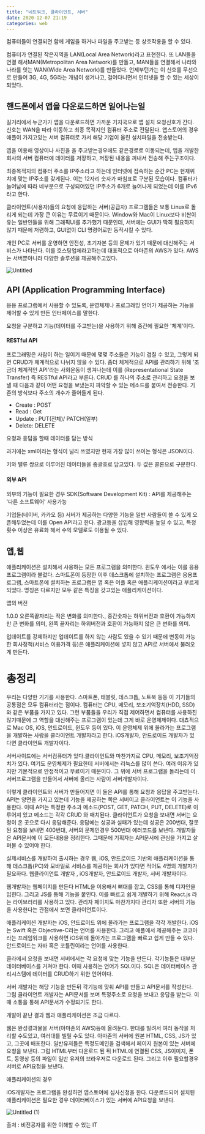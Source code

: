```yaml
---
title: "네트워크, 클라이언트, 서버"
date: 2020-12-07 21:19
categories: web
---
```


컴퓨터들이 연결되면 함께 게임을 하거나 파일을 주고받는 등 상호작용을 할 수 있다. 

컴퓨터가 연결된 작은지역을 LAN(Local Area Network)라고 표현한다. 또 LAN들을 연결 해서MAN(Metropolitan Area Network)를 만들고, MAN들을 연결해서 나라와 나라를 잇는 WAN(Wide Area Network)를 만들었다. 언제부턴가는 이 신호를 무선으로 만들어 3G, 4G, 5G라는 개념이 생겨나고, 걸어다니면서 인터넷을 할 수 있는 세상이 되었다.

## 핸드폰에서 앱을 다운로드하면 일어나는일 

길거리에서 누군가가 앱을 다운로드하면 가까운 기지국으로 앱 설치 요청신호가 간다. 신호는 WAN을 따라 이동하고 최종 목적지인 컴퓨터 주소로 전달된다. 앱스토어의 경우 애플이 가지고있는 서버 컴퓨터로 가서 해당 기업이 올린 설치파일을 전송받는다. 

앱을 이용해 영상이나 사진을 을 주고받는경우에도 같은경로로 이동되는데, 앱을 개발한 회사의 서버 컴퓨터에 데이터를 저장하고, 저장된 내용을 꺼내서 전송해 주는구조이다. 

최종목적지의 컴퓨터 주소를 IP주소라고 하는데 인터넷에 접속하는 순간 PC는 현재위치에 맞는 IP주소를 갖게된다. 이는 12자리 숫자가 마침표로 구분된 모습이다. 컴퓨터가 늘어남에 따라 네부분으로 구성되어있던 IP주소가 6개로 늘어나게 되었는데 이를 IPv6라고 한다.

클라이언트(사용자)들의 요청에 응답하는 서버(공급자) 프로그램들은 보통 Linux로 돌리게 되는데 가장 큰 이유는 무료이기 때문이다. Window와 Mac이 Linux보다 비싼이유는 일반인들을 위해 그래픽UI를 추가했기 때문인데, 서버에는 GUI가 딱히 필요하지 않기 때문에 저렴하고, GUI없이 CLI 명령어로만 동작시킬 수 있다.

개인 PC로 서버를 운영하면 안전성, 초기자본 등의 문제가 있기 때문에 대신해주는 서비스가 나타난다. 이를 호스팅업체라고하는데 대표적으로 아마존의 AWS가 있다. AWS는 서버뿐아니라 다양한 솔루션을 제공해주고있다.

![Untitled](https://user-images.githubusercontent.com/64571546/102706685-87485b00-42d7-11eb-81bb-694a136f1a9a.png)


## API (Application Programming Interface)

응용 프로그램에서 사용할 수 있도록, 운영체제나 프로그래밍 언어가 제공하는 기능을 제어할 수 있게 만든 인터페이스를 말한다.

요청을 구분하고 기능(데이터를 주고받는)을 사용하기 위해 중간에 필요한 '체계'이다.

#### RESTful API

프로그래밍은 사람이 하는 일이기 때문에 몇몇 주소들은 기능이 겹칠 수 있고, 그렇게 되면 CRUD가 체계적으로 나뉘지 않을 수 있다. 좀더 체계적으로 API를 관리하기 위해 '조금더 체계적인 API'라는 사회운동이 생겨나는데 이를 (Representational State Transfer) 즉 RESTful API라고 부른다. CRUD 를 하나의 주소로 관리하고 요청을 보낼 때 다음과 같이 어떤 요청을 보냈는지 파악할 수 있는 메소드를 붙여서 전송한다. 기존의 방식보다 주소의 개수가 줄어들게 된다.

- Create : POST
- Read : Get
- Update : PUT(전체)/ PATCH(일부)
- Delete: DELETE

요청과 응답을 할때 데이터를 담는 방식 

과거에는 xml이라는 형식이 널리 쓰였지만 현재 가장 많이 쓰이는 형식은 JSON이다.

키와 밸류 쌍으로 이루어진 데이터들을 중괄호로 담고있다. 두 값은 콜론으로 구분한다.

#### 외부 API

외부의 기능이 필요한 경우 SDK(Software Development Kit) : API를 제공해주는 '다른 소프트웨어' 사용가능

기업들(네이버, 카카오 등) 서버가 제공하는 다양한 기능을 일반 사람들이 쓸 수 있게 오픈해두었는데 이를 Open API라고 한다. 광고등을 삽입해 영향력을 높일 수 있고, 특정횟수 이상은 유료화 해서 수익 모델로도 이용될 수 있다. 

## 앱,웹

애플리케이션은 설치해서 사용하는 모든 프로그램을 의미한다. 윈도우 에서는 이를 응용프로그램이라 불렀다. 스마트폰이 등장한 이후 데스크톱에 설치하는 프로그램은 응용프로그램, 스마트폰에 설치하는 프로그램은 앱 혹은 어플 혹은 애플리케이션이라고 부르게 되었다. 명칭은 다르지만 모두 같은 특징을 갖고있는 애플리케이션이다. 

앱의 버전 

1.0.0 오른쪽끝자리는 작은 변화를 의미한다., 중간숫자는 하위버전과 호환이 가능하지만 큰 변화를 의미, 왼쪽 끝자리는 하위버전과 호환이 가능하지 않은 큰 변화를 의미.

업데이트를 강제하지만 업데이트를 하지 않는 사람도 있을 수 있기 때문에 변동이 가능한 회사정책(서비스 이용가격 등)은 애플리케이션에 넣지 않고  API로 서버에서 불러오게 만든다.



# 총정리

우리는 다양한 기기를 사용한다. 스마트폰, 태블릿, 데스크톱, 노트북 등등 이 기기들의 공통점은 모두 컴퓨터라는 점이다. 컴퓨터는 CPU, 메모리, 보조기억장치(HDD, SSD)와 같은 부품을 가지고 있다. 그런 부품들을 우리가 직접 제어하면서 컴퓨터를 사용하진 않기때문에 그 역할을 대신해주는 프로그램이 있는데 그게 바로 운영체제이다. 대쵸적으로 Mac OS, iOS, 안드로이드, 윈도우 등이 있다. 이 운영체제 위에 올라가는 프로그램을 개발하는 사람을 클라이언트 개발자라고 한다. iOS개발자, 안드로이드 개발자가 있다면 클라이언트 개발자이다. 

서버사이드에는 서버컴퓨터가 있다.클라이언트와 마찬가지로 CPU, 메모리, 보조기억장치가 있다. 여기도 운영체제가 필요한데 서버에서는 리눅스를 많이 쓴다. 여러 이유가 있지만 기본적으로 안정적이고 무료이기 때문이다. 그 위에 서버 프로그램을 돌리는데 이 서버프로그램을 만들어서 서버에 올리는 사람이 서버개발자이다.

이렇게 클라이언트와 서버가 만들어지면 이 둘은 API를 통해 요청과 응답을 주고받는다. API는 양면을 가지고 있는데 기능을 제공하는 쪽은 서버이고 클라이언트는 이 기능을 사용한다. 이때 API는 특정한 주소과 메소드(POST, GET, PATCH, PUT, DELETE)로 이루어져 있고 메소드는 각각 CRUD 와 매치된다. 클라이언트가 요청을 보내면 서버는 요청이 온 곳으로 다시 응답해준다. 응답에는 성공과 실패가 있는데 성공은 200번대, 잘못된 요청을 보내면 400번대, 서버의 문제인경우 500번대 에러코드를 보낸다. 개발자들은 API문서에 이 모든내용을 정리한다. 그때문에 기획자는 API문서에 관심을 가지고 살펴볼 수 있어야 한다.

실제서비스를 개발하여 출시하는 경우 웹, iOS, 안드로이드 기반의 애플리케이션을 통해 데스크톱(PC)와 모바일로 서비스를 제공하는 회사가 있다면 적어도 4명의 개발자가 필요하다. 웹클라이언트 개발자 , iOS개발자, 안드로이드 개발자, 서버 개발자이다. 

웹개발자는 웹페이지를 만든다 HTML을 이용해서 뼈대를 잡고,  CSS를 통해 디자인을 입힌다. 그리고 JS를 통해 기능을 붙인다. 이를 빠르고 쉽게 개발하기 위해 React.js 라는 라이브러리를 사용하고 있다. 관리자 페이지도 마찬가지다 관리자 또한 서버의 기능을 사용한다는 관점에서 보면 클라이언트이다.

애플리케이션 개발자는 iOS, 안드로이드 위에 올라가는 프로그램을 각각 개발한다.  iOS는 Swift 혹은 Objective-C라는 언어를 사용한다. 그리고 애플에서 제공해주는 코코아라는 프레임워크를 사용하면 iOS위에 돌아가는 프로그램을 빠르고 쉽게 만들 수 있다. 안드로이드는 자바 혹은 코틀린이라는 언어를 사용한다.

클라에서 요청을 보내면 서버에서는 각 요청에 맞는 기능을 만든다. 각기능들은 대부분 데이터베이스를 거쳐야 한다. 이때 사용하는 언어가 SQL이다. SQL은 데이터베이스 관리시스템에 데이터를 CRUD하기 위한 언어이다.

서버 개발자는 해당 기능을 만든뒤 각기능에 맞춰 API를 만들고 API문서를 작성한다. 그럼 클라이언트 개발자는  API문서를 보며 특정주소로 요청을 보내고 응답을 받는다. 이때 소통을 통해 API문서가 수정되기도 한다. 

개발이 끝난 결과 웹과 애플리케이션은 조금 다르다.

웹은 완성결과물을 서버(아마존의 AWS)등에 올려둔다. 한대를 빌려서 여러 동작을 처리할 수도있고, 여러대를 빌릴 수도 있다. 아마존의 서버에 원본 HTML, CSS, JS가 있고, 그곳에 배포한다. 일반유저들은 특정도메인을 검색해서 페이지 원본이 있는 서버에 요청을 보낸다. 그럼 HTML부터 다운로드 된 뒤 HTML에 연결된 CSS, JS이미지, 폰트, 동영상 등의 파일이 일반 유저의 브라우저로 다운로드 된다. 그리고 이후 필요할경우 서버로 API요청을 보낸다. 

애플리케이션의 경우 

iOS개발자는 프로그램을 완성하면 앱스토어에 심사신청을 한다. 다운로드되어 설치된 애플리케이션은 필요한 경우 데이터베이스가 있는 서버에 API요청을 보낸다.

![Untitled (1)](https://user-images.githubusercontent.com/64571546/102706778-28371600-42d8-11eb-8221-1c44c1a316c7.png)


출처 : 비전공자를 위한 이해할 수 있는 IT
